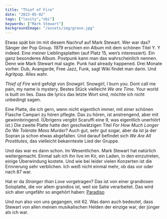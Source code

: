 ```yaml
---
title: "Thief of Fire"
date: "2023-05-02"
tags: ["levity","obi"]
keywords: ["Mark Stewart"]
backgroundImage: "/assets/img/grave.jpg"
---
```

Etwas spät bin im mit diesem Nachruf auf Mark Stewart. Wer war das? Sänger der Pop Group.
1979 erschien ein Album mit dem schönen Titel Y. Y indeed. Eine meiner Lieblingsplatten (auf Platz 15, wen’s interessiert). Ein ganz besonderes Album. Postpunk kann man das wahrscheinlich nennen. Denn wie Mark Stewart mal sagte. Punk had already happened. Drei Monate vorher. Dub, Avangarde, Free Jazz, Funk, sagt Wiki findet man darin. Und Agritpop. Alles wahr.

*Thief of Fire* wird gefolgt von *Snowgirl*. Snowgirl, I burn you. Dont call me pain, my name is mystery.
Bestes Stück vielleicht *We are Time*. Your world is built on lies. Dass die lyrics das letzte Wort sind, möchte ich nicht unbedingt sagen.

Eine Platte, die ich gern, wenn nicht eigentlich immer, mit einer schönen Flasche Campari zu hören pflegte.
Das zu hören, ist anstrengend, aber mit gewinnbringend. (Übrigens vergibt Scaruffi eine 9, was eigentlich unerhlört ist.) Die zweite Platte hatte den geschwätzigen Titel *For How Much Longer Do We Tolerate Mass Murder?*  Auch gut, sehr gut sogar, aber da ist ja der Sopran ja schon etwas abgefallen. Und darauf befindet sich *We Are All Prostitutes*, das vielleicht bekannteste Lied der Gruppe.

Und das war es dann schon. Im Wesentlichen. Mark Stewart hat natürlich weitergemacht. Einmal sah ich ihn live im Kir, ein Laden, in den einzutreten, einige Überwindung kostete. Und wie bei leider vielen Konzerten ist die Erinnerung sehr verblichen. Ich weiß nicht einmal mehr, ob das vor oder nach 87 war. 

Hat er da *Stranger than Love* vorgetragen? Das ist von einer grandiosen Soloplatte, die vor allem grandios ist, weil sie Satie verarbeitet. Das wird sich aber ungefähr so angehört haben: <a href="https://www.youtube.com/watch?v=c9rv7m2n-1Y" class="logo">Paradiso</a>

Und nun also von uns gegangen, mit 62. Was dann auch bedeutet, dass Stewart von allen meinen musikalischen Helden der einzige war, der jünger als ich war.